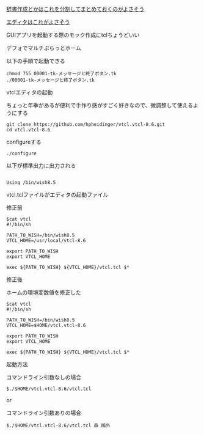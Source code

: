 [辞書作成とかはこれを分割してまとめておくのがよさそう](http://aoba.cc.saga-u.ac.jp/lecture/TclTk/text.pdf)

[エディタはこれがよさそう](http://vtcl.sourceforge.net/)

GUIアプリを起動する際のモック作成にtclちょうどいい

デフォでマルチぷらっとホーム

以下の手順で起動できる

```
chmod 755 00001-tk-メッセージと終了ボタン.tk
./00001-tk-メッセージと終了ボタン.tk
```


vtclエディタの起動


ちょっと年季があるが便利で手作り感がすごく好きなので、微調整して使えるようにする


```
git clone https://github.com/hpheidinger/vtcl.vtcl-8.6.git
cd vtcl.vtcl-8.6

```

configureする

```
./configure 
```

以下が標準出力に出力される

```

Using /bin/wish8.5

```


vtcl.tclファイルがエディタの起動ファイル

修正前

```
$cat vtcl
#!/bin/sh

PATH_TO_WISH=/bin/wish8.5
VTCL_HOME=/usr/local/vtcl-8.6

export PATH_TO_WISH
export VTCL_HOME

exec ${PATH_TO_WISH} ${VTCL_HOME}/vtcl.tcl $*

```


修正後

ホームの環境変数値を修正した

```
$cat vtcl
#!/bin/sh

PATH_TO_WISH=/bin/wish8.5
VTCL_HOME=$HOME/vtcl.vtcl-8.6

export PATH_TO_WISH
export VTCL_HOME

exec ${PATH_TO_WISH} ${VTCL_HOME}/vtcl.tcl $*
```


起動方法

コマンドライン引数なしの場合

```
$./$HOME/vtcl.vtcl-8.6/vtcl.tcl
```

or


コマンドライン引数ありの場合

```
$./$HOME/vtcl.vtcl-8.6/vtcl.tcl 森 鴎外
```
